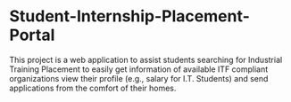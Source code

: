 # Student-Internship-Placement-Portal
This project is a web application to assist students searching for Industrial Training Placement to easily get information of available ITF compliant organizations view their profile (e.g., salary for I.T. Students) and send applications from the comfort of their homes. 

